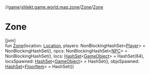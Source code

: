 //[game](../../../index.md)/[xlitekt.game.world.map.zone](../index.md)/[Zone](index.md)/[Zone](-zone.md)

# Zone

[jvm]\
fun [Zone](-zone.md)(location: [Location](../../xlitekt.game.world.map/-location/index.md), players: NonBlockingHashSet&lt;[Player](../../xlitekt.game.actor.player/-player/index.md)&gt; = NonBlockingHashSet(), npcs: NonBlockingHashSet&lt;[NPC](../../xlitekt.game.actor.npc/-n-p-c/index.md)&gt; = NonBlockingHashSet(), locs: [HashSet](https://kotlinlang.org/api/latest/jvm/stdlib/kotlin.collections/-hash-set/index.html)&lt;[GameObject](../../xlitekt.game.world.map/-game-object/index.md)&gt; = HashSet(64), locsSpawned: [HashSet](https://kotlinlang.org/api/latest/jvm/stdlib/kotlin.collections/-hash-set/index.html)&lt;[GameObject](../../xlitekt.game.world.map/-game-object/index.md)&gt; = HashSet(), objsSpawned: [HashSet](https://kotlinlang.org/api/latest/jvm/stdlib/kotlin.collections/-hash-set/index.html)&lt;[FloorItem](../../xlitekt.game.content.item/-floor-item/index.md)&gt; = HashSet())
